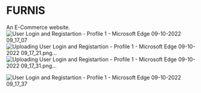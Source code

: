 # FURNIS
An E-Commerce website.
![User Login and Registartion - Profile 1 - Microsoft​ Edge 09-10-2022 09_17_07](https://user-images.githubusercontent.com/108874529/194737099-5f6ea279-cfab-4163-8d76-d39c07e7d805.png)
![Uploading User Login and Registartion - Profile 1 - Microsoft​ Edge 09-10-2022 09_17_21.png…]()
![Uploading User Login and Registartion - Profile 1 - Microsoft​ Edge 09-10-2022 09_17_31.png…]()

![User Login and Registartion - Profile 1 - Microsoft​ Edge 09-10-2022 09_17_37](https://user-images.githubusercontent.com/108874529/194737014-0f42a68d-4d3f-4ef0-8a66-4926d23982cd.png)






